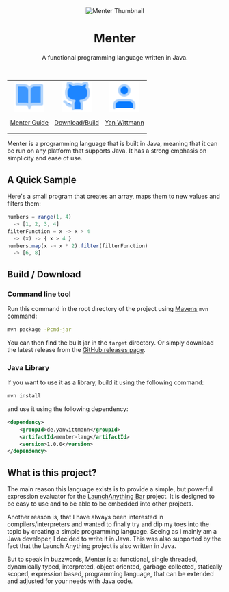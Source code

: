 <div align="center">
<img alt="Menter Thumbnail" src="https://github.com/YanWittmann/menter-lang/raw/main/doc/menter_logo.webp" width="200"/>

# Menter

A functional programming language written in Java.
</div>

<div>&nbsp;</div>

<table align="center">
<tr>
<td align="center">
<a href="https://yanwittmann.github.io/menter-lang-docs">
<img src="doc/book-open.svg" alt="Introduction" width="70"/>

<span>Menter Guide</span>
</a>
</td>
<td align="center">
<a href="https://github.com/YanWittmann/menter-lang#download-build">
<img src="doc/github.svg" alt="GitHub" width="70"/>

<span>Download/Build</span>
</a>
</td>
<td align="center">
<a href="https://yanwittmann.de">
<img src="doc/user.svg" alt="Yan Wittmann" width="70"/>

<span>Yan Wittmann</span>
</a>
</td>
</tr>
</table>

Menter is a programming language that is built in Java, meaning that it can be run on any platform that supports Java.
It has a strong emphasis on simplicity and ease of use.

## A Quick Sample

Here's a small program that creates an array, maps them to new values and filters them:

```javascript
numbers = range(1, 4)
  -> [1, 2, 3, 4]
filterFunction = x -> x > 4
  -> (x) -> { x > 4 }
numbers.map(x -> x * 2).filter(filterFunction)
  -> [6, 8]
```

## Build / Download

### Command line tool

Run this command in the root directory of the project using [Mavens](https://maven.apache.org/download.cgi) `mvn`
command:

```bash
mvn package -Pcmd-jar
```

You can then find the built jar in the `target` directory. Or simply download the latest release from the
[GitHub releases page](https://github.com/YanWittmann/menter-lang/releases).

### Java Library

If you want to use it as a library, build it using the following command:

```bash
mvn install
```

and use it using the following dependency:

```xml
<dependency>
    <groupId>de.yanwittmann</groupId>
    <artifactId>menter-lang</artifactId>
    <version>1.0.0</version>
</dependency>
```

## What is this project?

The main reason this language exists is to provide a simple, but powerful expression evaluator for the
[LaunchAnything Bar](https://github.com/YanWittmann/launch-anything) project. It is designed to be easy to use and to be
able to be embedded into other projects.

Another reason is, that I have always been interested in compilers/interpreters and wanted to finally try and dip my
toes into the topic by creating a simple programming language.
Seeing as I mainly am a Java developer, I decided to write it in Java. This was also supported by the fact that the
Launch Anything project is also written in Java.

But to speak in buzzwords, Menter is a:
functional, single threaded, dynamically typed, interpreted, object oriented, garbage collected, statically scoped,
expression based, programming language, that can be extended and adjusted for your needs with Java code. 
